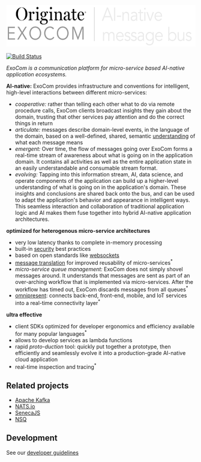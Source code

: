 <img src="documentation/logo.png" width="568" height="111" alt="logo">

[![Build Status](https://travis-ci.org/Originate/exocom.svg?branch=master)](https://travis-ci.org/Originate/exocom)

_ExoCom is a communication platform for micro-service based AI-native application ecosystems._

__AI-native:__
ExoCom provides infrastructure and conventions
for intelligent, high-level interactions between different micro-services:
- _cooperative:_ rather than telling each other what to do via remote procedure calls,
  ExoCom clients broadcast insights they gain about the domain,
  trusting that other services pay attention and do the correct things in return
- _articulate:_ messages describe domain-level events,
  in the language of the domain,
  based on a well-defined, shared, semantic
  [understanding](documentation/taxonomy.md) of what each message means
- _emergent:_ Over time, the flow of messages going over ExoCom
  forms a real-time stream of awareness
  about what is going on in the application domain.
  It contains all activities as well as the entire application state
  in an easily understandable and consumable stream format.
- _evolving:_ Tapping into this information stream,
  AI, data science, and operate components of the application
  can build up a higher-level understanding of what is going on in the application's domain.
  These insights and conclusions are shared back onto the bus,
  and can be used to adapt the application's behavior and appearance in intelligent ways.
  This seamless interaction and collaboration
  of traditional application logic and AI makes them fuse together into
  hybrid AI-native application architectures.

__optimized for heterogenous micro-service architectures__
- very low latency thanks to complete in-memory processing
- built-in [security](documentation/security.md) best practices
- based on open standards like [websockets](https://tools.ietf.org/html/rfc6455)
- [message translation](documentation/message_translation.md)
  for improved reusability of micro-services<sup>*</sup>
- _micro-service queue management:_ ExoCom does not simply shovel messages around.
  It understands that messages are sent as part of an over-arching workflow
  that is implemented via micro-services.
  After the workflow has timed out,
  ExoCom discards messages from all queues<sup>*</sup>
- [omnipresent](documentation/frontend_bridge.md): connects back-end, front-end,
  mobile, and IoT services into a real-time connectivity layer<sup>*</sup>

__ultra effective__
- client SDKs optimized for developer ergonomics and efficiency
  available for many popular languages<sup>*</sup>
- allows to develop services as lambda functions
- rapid _proto-duction_ tool:
  quickly put together a prototype,
  then efficiently and seamlessly evolve it
  into a production-grade AI-native cloud application
- real-time inspection and tracing<sup>*</sup>


## Related projects
- [Apache Kafka](https://kafka.apache.org)
- [NATS.io](http://nats.io)
- [SenecaJS](http://senecajs.org)
- [NSQ](http://nsq.io)


## Development

See our [developer guidelines](CONTRIBUTING.md)
